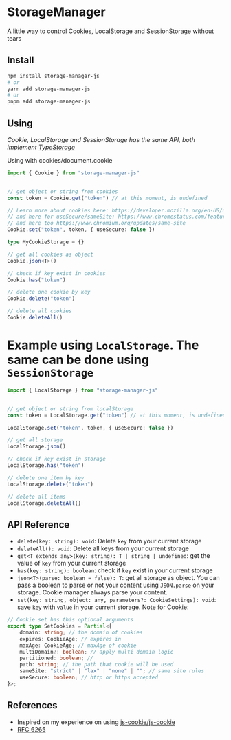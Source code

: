 # StorageManager

A little way to control Cookies, LocalStorage and SessionStorage without tears

## Install

```bash
npm install storage-manager-js
# or
yarn add storage-manager-js
# or
pnpm add storage-manager-js
```

## Using

*Cookie, LocalStorage and SessionStorage has the same API, both implement [TypeStorage](https://github.com/g4rcez/storage-manager-js/blob/master/src/types.ts#L9)*

Using with cookies/document.cookie

```typescript
import { Cookie } from "storage-manager-js"


// get object or string from cookies
const token = Cookie.get("token") // at this moment, is undefined

// Learn more about cookies here: https://developer.mozilla.org/en-US/docs/Web/HTTP/Cookies
// and here for useSecure/sameSite: https://www.chromestatus.com/feature/5088147346030592
// and here too https://www.chromium.org/updates/same-site
Cookie.set("token", token, { useSecure: false })

type MyCookieStorage = {}

// get all cookies as object
Cookie.json<T>()

// check if key exist in cookies
Cookie.has("token")

// delete one cookie by key
Cookie.delete("token")

// delete all cookies
Cookie.deleteAll()
```

# Example using `LocalStorage`. The same can be done using `SessionStorage`

```typescript
import { LocalStorage } from "storage-manager-js"


// get object or string from localStorage
const token = LocalStorage.get("token") // at this moment, is undefined

LocalStorage.set("token", token, { useSecure: false })

// get all storage
LocalStorage.json()

// check if key exist in storage
LocalStorage.has("token")

// delete one item by key
LocalStorage.delete("token")

// delete all items
LocalStorage.deleteAll()
```

## API Reference

- `delete(key: string): void`: Delete `key` from your current storage
- `deleteAll(): void`: Delete all keys from your current storage
- `get<T extends any>(key: string): T | string | undefined`: get the value of `key` from your current storage
- `has(key: string): boolean`: check if `key` exist in your current storage
- `json<T>(parse: boolean = false): T`: get all storage as object. You can pass a boolean to parse or not your content using `JSON.parse` on your storage. Cookie manager always parse your content.
- `set(key: string, object: any, parameters?: CookieSettings): void`: save `key` with `value` in your current storage. Note for Cookie:

```typescript
// Cookie.set has this optional arguments
export type SetCookies = Partial<{
    domain: string; // the domain of cookies
    expires: CookieAge; // expires in
    maxAge: CookieAge; // maxAge of cookie
    multiDomain?: boolean; // apply multi domain logic
    partitioned: boolean; // 
    path: string; // the path that cookie will be used
    sameSite: "strict" | "lax" | "none" | ""; // same site rules
    useSecure: boolean; // http or https accepted
}>;
```

## References

* Inspired on my experience on using [js-cookie/js-cookie](https://github.com/js-cookie/js-cookie)
* [RFC 6265](https://tools.ietf.org/html/rfc6265)
